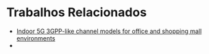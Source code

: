 # Trabalhos Relacionados

- [Indoor 5G 3GPP-like channel models for office and shopping mall environments](https://ieeexplore-ieee-org.ez18.periodicos.capes.gov.br/document/7503868)
- 